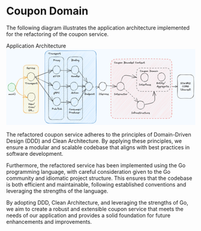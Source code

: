 # Coupon Domain
The following diagram illustrates the application architecture implemented for the refactoring of the coupon service.

Application Architecture
![Proxy Service architecture](schwarz-ddd-architecture.png)

The refactored coupon service adheres to the principles of Domain-Driven Design (DDD) and Clean Architecture. By applying these principles, we ensure a modular and scalable codebase that aligns with best practices in software development.

Furthermore, the refactored service has been implemented using the Go programming language, with careful consideration given to the Go community and idiomatic project structure. This ensures that the codebase is both efficient and maintainable, following established conventions and leveraging the strengths of the language.

By adopting DDD, Clean Architecture, and leveraging the strengths of Go, we aim to create a robust and extensible coupon service that meets the needs of our application and provides a solid foundation for future enhancements and improvements.
